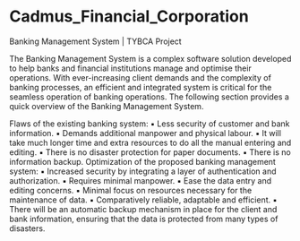 # Cadmus_Financial_Corporation
Banking Management System | TYBCA Project

The Banking Management System is a complex software solution developed to help 
banks and financial institutions manage and optimise their operations. With ever-increasing client demands and the complexity of banking processes, an efficient 
and integrated system is critical for the seamless operation of banking operations.
The following section provides a quick overview of the Banking Management 
System.  

Flaws of the existing banking system:
▪ Less security of customer and bank information.
▪ Demands additional manpower and physical labour.
▪ It will take much longer time and extra resources to do all the manual 
entering and editing.
▪ There is no disaster protection for paper documents.
▪ There is no information backup.
Optimization of the proposed banking management system:
▪ Increased security by integrating a layer of authentication and authorization.
▪ Requires minimal manpower.
▪ Ease the data entry and editing concerns.
▪ Minimal focus on resources necessary for the maintenance of data.
▪ Comparatively reliable, adaptable and efficient.
▪ There will be an automatic backup mechanism in place for the client and 
bank information, ensuring that the data is protected from many types of 
disasters.
